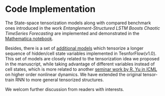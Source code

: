 # Code Implementation

The State-space tensorization models along with compared benchmark ones introduced in the work _Entanglement-Structured LSTM Boosts Chaotic TimeSeries Forecasting_ are implemented and demonstrated in the [Mathematica notebook](https://github.com/owenyoung75/MERA-LSTM/blob/main/code/LongShortTermRestrictedMeraConeAllTasks.nb).

Besides, there is a set of [additional models](https://github.com/owenyoung75/MERA-LSTM/tree/main/code/tensorized_history) which tensorize a longer sequence of hidden/cell state variables implemented in TesnforFlow(v1.0).
This set of models are closely related to the tensorization idea we proposed in the manuscript, while taking advantage of different variables instead of cell states, which is more related to another [seminar work by R. Yu in ICML](http://www.stephanzheng.com/pdf/Yu_Zheng_Learning_Chaotic_Dynamics_using_Tensor_Recurrent_Neural_Networks_icml_2017.pdf) on higher order nonlinear dynamics. 
We have extended the original tensor-train RNN to more general tensorized structures. 

We welcom further discussion from readers with interests.
